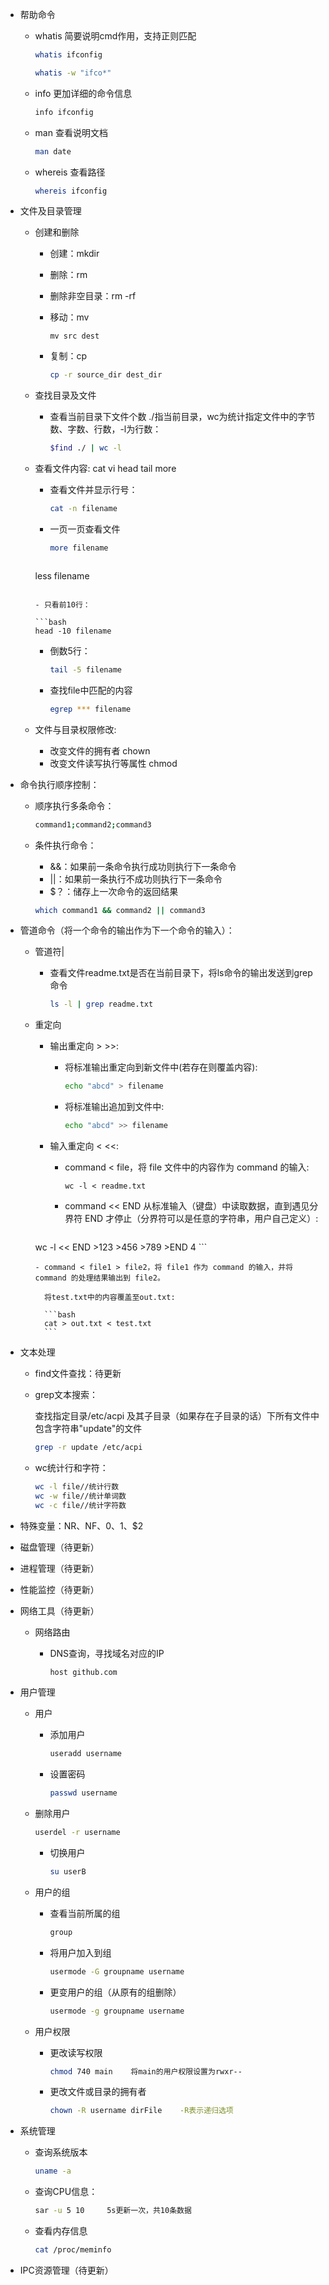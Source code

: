 - 帮助命令

  - whatis 简要说明cmd作用，支持正则匹配

    ```bash
    whatis ifconfig
    ```

    ```bash
    whatis -w "ifco*"
    ```

  - info 更加详细的命令信息

    ```bash
    info ifconfig
    ```

  - man 查看说明文档

    ```bash
    man date
    ```

  - whereis 查看路径

    ```bash
    whereis ifconfig
    ```

    

- 文件及目录管理

  - 创建和删除

    - 创建：mkdir

    - 删除：rm

    - 删除非空目录：rm -rf

    - 移动：mv

      ```
      mv src dest
      ```

    - 复制：cp

      ```bash
      cp -r source_dir dest_dir
      ```

  - 查找目录及文件

    - 查看当前目录下文件个数 ./指当前目录，wc为统计指定文件中的字节数、字数、行数，-l为行数：

      ```bash
      $find ./ | wc -l
      ```

  - 查看文件内容: cat  vi  head  tail  more

    - 查看文件并显示行号：

      ```bash
      cat -n filename
      ```

    - 一页一页查看文件

      ```bash
      more filename
      ```

      ```bash
    less filename
      ```
  
    - 只看前10行：

      ```bash
    head -10 filename
      ```
  
    - 倒数5行： 

      ```bash
      tail -5 filename
      ```
  
    - 查找file中匹配的内容
    
      ```bash
      egrep *** filename
      ```
  
  - 文件与目录权限修改: 
    
    - 改变文件的拥有者 chown
    - 改变文件读写执行等属性 chmod
    

  
  
- 命令执行顺序控制：

  - 顺序执行多条命令：

    ```bash
    command1;command2;command3
    ```

  - 条件执行命令：
  
    - &&：如果前一条命令执行成功则执行下一条命令
    - ||：如果前一条执行不成功则执行下一条命令
    - $？：储存上一次命令的返回结果
  
    ```bash
    which command1 && command2 || command3
    ```
  
  
  
- 管道命令（将一个命令的输出作为下一个命令的输入）：
  
  - 管道符|
  
    - 查看文件readme.txt是否在当前目录下，将ls命令的输出发送到grep命令
  
      ```bash
      ls -l | grep readme.txt
      ```
  



  - 重定向

      - 输出重定向 >    >>:

        - 将标准输出重定向到新文件中(若存在则覆盖内容):
        
          ```bash
          echo "abcd" > filename
          ```
          
        - 将标准输出追加到文件中:
          
          ```bash
          echo "abcd" >> filename
          ```
        
      - 输入重定向 <    <<:

        - command < file，将 file 文件中的内容作为 command 的输入:

          ```
          wc -l < readme.txt
          ```
          
        - command << END 从标准输入（键盘）中读取数据，直到遇见分界符 END 才停止（分界符可以是任意的字符串，用户自己定义）:
        
          ```bash
      wc -l << END
            >123
            >456
            >789
            >END
            4
          ```
          
        - command < file1 > file2，将 file1 作为 command 的输入，并将 command 的处理结果输出到 file2。
        
          将test.txt中的内容覆盖至out.txt:
        
          ```bash
          cat > out.txt < test.txt
          ```



- 文本处理

  - find文件查找：待更新

  - grep文本搜索：

    查找指定目录/etc/acpi 及其子目录（如果存在子目录的话）下所有文件中包含字符串"update"的文件

    ```bash
    grep -r update /etc/acpi
    ```

  - wc统计行和字符：

    ```bash
    wc -l file//统计行数
    wc -w file//统计单词数
    wc -c file//统计字符数
    ```

- 特殊变量：NR、NF、$0、$1、$2

- 磁盘管理（待更新）

- 进程管理（待更新）

- 性能监控（待更新）

- 网络工具（待更新）

  - 网络路由

    - DNS查询，寻找域名对应的IP

      ```bash
      host github.com
      ```
      
      

- 用户管理

  - 用户

    - 添加用户
  
      ```bash
      useradd username
      ```
    
    - 设置密码
    
      ```bash
      passwd username
      ```
    
  - 删除用户
    
      ```bash
      userdel -r username
      ```
    
    - 切换用户
    
      ```bash
      su userB
      ```
    
  - 用户的组
    
    - 查看当前所属的组
    
        ```bash
        group
        ```
        
    - 将用户加入到组
      
      ```bash
      usermode -G groupname username
      ```
      
    - 更变用户的组（从原有的组删除）
      
      ```bash
      usermode -g groupname username
      ```
    
  - 用户权限
  
      - 更改读写权限
  
          ```bash
          chmod 740 main	将main的用户权限设置为rwxr--
          ```
          
      - 更改文件或目录的拥有者
        
        ```bash
        chown -R username dirFile    -R表示递归选项
        ```
  
- 系统管理

  - 查询系统版本

    ```bash
    uname -a
    ```
    
  - 查询CPU信息：
    
    ```bash
    sar -u 5 10		5s更新一次，共10条数据
    ```
    
  - 查看内存信息
  
    ```bash
    cat /proc/meminfo
    ```
- IPC资源管理（待更新）
  